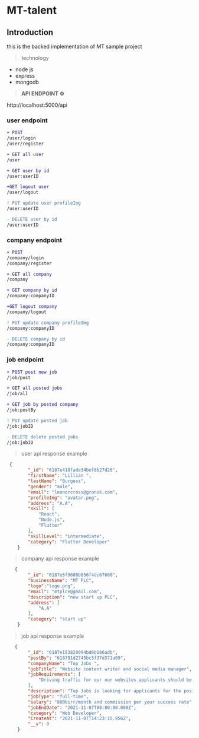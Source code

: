 # MT-talent

## **Introduction**
this is the backed implementation of MT sample project 
 
> technology 
 * node js
 * express
 * mongodb

> **API ENDPOINT ⚙️**

http://localhost:5000/api

### user endpoint
```diff
+ POST 
/user/login
/user/register

+ GET all user
/user

+ GET user by id
/user:userID 

+GET logout user
/user/logout

! PUT update user profileImg 
/user:userID 

- DELETE user by id
/user:userID 

```
### company endpoint
```diff
+ POST 
/company/login
/company/register

+ GET all company
/company

+ GET company by id
/company:companyID 

+GET logout company
/company/logout

! PUT update company profileImg 
/company:companyID 

- DELETE company by id
/company:companyID 

```
 ### job endpoint
```diff
+ POST post new job 
/job/post

+ GET all posted jobs 
/job/all

+ GET job by posted company 
/job:postBy 

! PUT update posted job
/job:jobID 

- DELETE delete posted jobs 
/job:jobID

``` 

> user api response example

```json
 {
        "_id": "6187e418fade34bef8b27d26",
        "firstName": "Lillian ",
        "lastName": "Burgess",
        "gender": "male",
        "email": "leonorcross@gronsk.com",
        "profileImg": "avatar.png",
        "address": "A.A",
        "skill": [
            "React",
            "Node.js",
            "Flutter"
        ],
        "skillLevel": "intermediate",
        "category": "Flutter Developer"
    }

```
> company api response example

```json
   {
        "_id": "6187e5f9608b056f4dc67600",
        "businessName": "MT PLC",
        "logo":"logo.png",
        "email": "mtplce@gmail.com",
        "description": "new start up PLC",
        "address": [
            "A.A"
        ],
        "category": "start up"
    }
```
> job api response example
```json
   {
        "_id": "6187e153829994bd6b186adb",
        "postBy": "618791d2745bc5f37d371a09",
        "companyName": "Top Jobs ",
        "jobTitle": "Website content writer and social media manager",
        "jobRequirements": [
            "Driving traffic for our our websites applicants should be good at English"
        ],
        "description": "Top Jobs is looking for applicants for the position of content writer and social media manager",
        "jobType": "full-time",
        "salary": "800birr/month and commission per your success rate",
        "jobEndDate": "2021-11-07T00:00:00.000Z",
        "category": "Web Developer",
        "CreateAt": "2021-11-07T14:23:15.956Z",
        "__v": 0
    }
```

